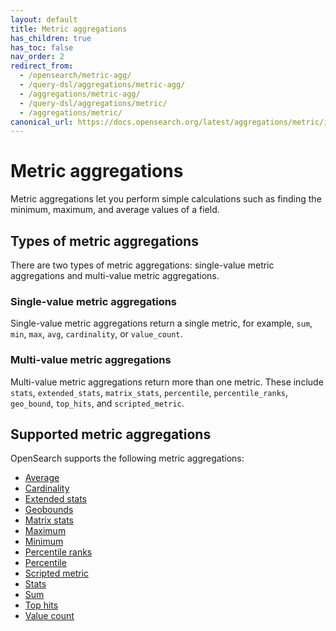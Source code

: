 ```yaml
---
layout: default
title: Metric aggregations
has_children: true
has_toc: false
nav_order: 2
redirect_from:
  - /opensearch/metric-agg/
  - /query-dsl/aggregations/metric-agg/
  - /aggregations/metric-agg/
  - /query-dsl/aggregations/metric/
  - /aggregations/metric/
canonical_url: https://docs.opensearch.org/latest/aggregations/metric/index/
---
```


# Metric aggregations

Metric aggregations let you perform simple calculations such as finding the minimum, maximum, and average values of a field.

## Types of metric aggregations

There are two types of metric aggregations: single-value metric aggregations and multi-value metric aggregations.

### Single-value metric aggregations

Single-value metric aggregations return a single metric, for example, `sum`, `min`, `max`, `avg`, `cardinality`, or `value_count`.

### Multi-value metric aggregations

Multi-value metric aggregations return more than one metric. These include `stats`, `extended_stats`, `matrix_stats`, `percentile`, `percentile_ranks`, `geo_bound`, `top_hits`, and `scripted_metric`.

## Supported metric aggregations

OpenSearch supports the following metric aggregations:

- [Average]({{site.url}}{{site.baseurl}}/aggregations/metric/average/)
- [Cardinality]({{site.url}}{{site.baseurl}}/aggregations/metric/cardinality/)
- [Extended stats]({{site.url}}{{site.baseurl}}/aggregations/metric/extended-stats/)
- [Geobounds]({{site.url}}{{site.baseurl}}/aggregations/metric/geobounds/)
- [Matrix stats]({{site.url}}{{site.baseurl}}/aggregations/metric/matrix-stats/)
- [Maximum]({{site.url}}{{site.baseurl}}/aggregations/metric/maximum/)
- [Minimum]({{site.url}}{{site.baseurl}}/aggregations/metric/minimum/)
- [Percentile ranks]({{site.url}}{{site.baseurl}}/aggregations/metric/percentile-ranks/)
- [Percentile]({{site.url}}{{site.baseurl}}/aggregations/metric/percentile/)
- [Scripted metric]({{site.url}}{{site.baseurl}}/aggregations/metric/scripted-metric/)
- [Stats]({{site.url}}{{site.baseurl}}/aggregations/metric/stats/)
- [Sum]({{site.url}}{{site.baseurl}}/aggregations/metric/sum/)
- [Top hits]({{site.url}}{{site.baseurl}}/aggregations/metric/top-hits/)
- [Value count]({{site.url}}{{site.baseurl}}/aggregations/metric/value-count/)